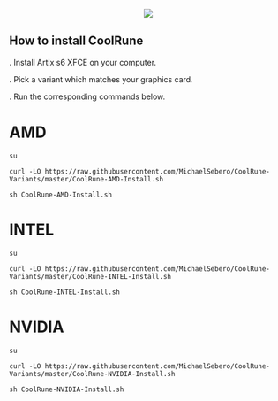 <p align="center">
	<img src="https://i.postimg.cc/VLTRqVvW/logo.png" />

## How to install CoolRune

. Install Artix s6 XFCE on your computer.

. Pick a variant which matches your graphics card.

. Run the corresponding commands below.

# AMD
```
su
	
curl -LO https://raw.githubusercontent.com/MichaelSebero/CoolRune-Variants/master/CoolRune-AMD-Install.sh
	
sh CoolRune-AMD-Install.sh
```
# INTEL
```
su
	
curl -LO https://raw.githubusercontent.com/MichaelSebero/CoolRune-Variants/master/CoolRune-INTEL-Install.sh
	
sh CoolRune-INTEL-Install.sh
```
# NVIDIA
```
su
	
curl -LO https://raw.githubusercontent.com/MichaelSebero/CoolRune-Variants/master/CoolRune-NVIDIA-Install.sh
	
sh CoolRune-NVIDIA-Install.sh
```
